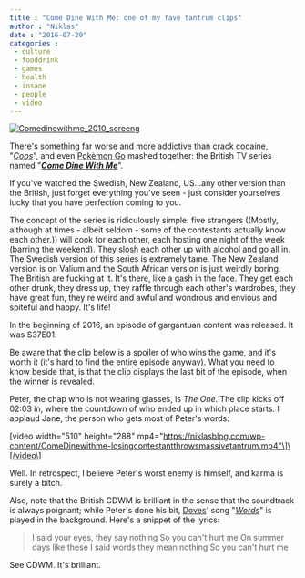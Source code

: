 ```yaml
---
title : "Come Dine With Me: one of my fave tantrum clips"
author : "Niklas"
date : "2016-07-20"
categories : 
 - culture
 - fooddrink
 - games
 - health
 - insane
 - people
 - video
---
```


[![Comedinewithme_2010_screeng](https://niklasblog.com/wp-content/Comedinewithme_2010_screeng-510x286.jpg)](https://niklasblog.com/wp-content/Comedinewithme_2010_screeng.jpg)

There's something far worse and more addictive than crack cocaine, "_[Cops](https://en.wikipedia.org/wiki/Cops_(TV_series))_", and even [Pokèmon Go](https://www.youtube.com/watch?v=XWBgcK2lR7s) mashed together: the British TV series named "_[**Come Dine With Me**](https://en.wikipedia.org/wiki/Come_Dine_with_Me)_".

If you've watched the Swedish, New Zealand, US...any other version than the British, just forget everything you've seen - just consider yourselves lucky that you have perfection coming to you.

The concept of the series is ridiculously simple: five strangers ((Mostly, although at times - albeit seldom - some of the contestants actually know each other.)) will cook for each other, each hosting one night of the week (barring the weekend). They slosh each other up with alcohol and go all in. The Swedish version of this series is extremely tame. The New Zealand version is on Valium and the South African version is just weirdly boring. The British are fucking at it. It's there, like a gash in the face. They get each other drunk, they dress up, they raffle through each other's wardrobes, they have great fun, they're weird and awful and wondrous and envious and spiteful and happy. It's life!

In the beginning of 2016, an episode of gargantuan content was released. It was S37E01.

Be aware that the clip below is a spoiler of who wins the game, and it's worth it (it's hard to find the entire episode anyway). What you need to know beside that, is that the clip displays the last bit of the episode, when the winner is revealed.

Peter, the chap who is not wearing glasses, is _The One_. The clip kicks off 02:03 in, where the countdown of who ended up in which place starts. I applaud Jane, the person who gets most of Peter's words:

\[video width="510" height="288" mp4="https://niklasblog.com/wp-content/ComeDinewithme-losingcontestantthrowsmassivetantrum.mp4"\]\[/video\]

Well. In retrospect, I believe Peter's worst enemy is himself, and karma is surely a bitch.

Also, note that the British CDWM is brilliant in the sense that the soundtrack is always poignant; while Peter's done his bit, [Doves](https://en.wikipedia.org/wiki/Doves_(band))' song "_[Words](https://www.youtube.com/watch?v=CHjfg9K2CPI)_" is played in the background. Here's a snippet of the lyrics:

> I said your eyes, they say nothing So you can't hurt me On summer days like these I said words they mean nothing So you can't hurt me

See CDWM. It's brilliant.
